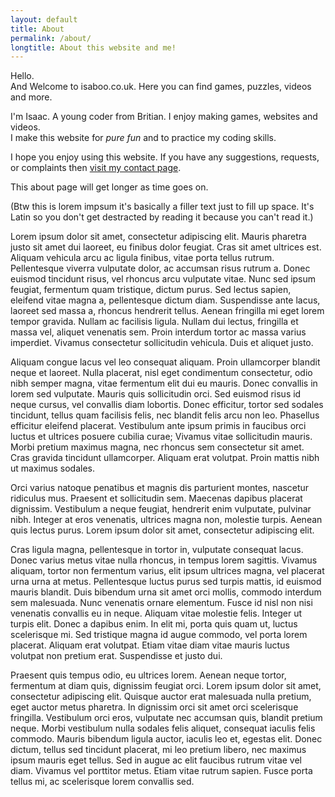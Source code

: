 ```yaml
---
layout: default
title: About
permalink: /about/
longtitle: About this website and me!
---
```

Hello.  
And Welcome to isaboo.co.uk. Here you can find games, puzzles, videos and more.

I'm Isaac. A young coder from Britian.  I enjoy making games, websites and videos.  
I make this website for _pure fun_ and to practice my coding skills.  

I hope you enjoy using this website. If you have any suggestions, requests, or complaints then [visit my contact page](/contact/).

This about page will get longer as time goes on.


(Btw this is lorem impsum it's basically a filler text just to fill up space. It's Latin so you don't get destracted by reading it because you can't read it.)

Lorem ipsum dolor sit amet, consectetur adipiscing elit. Mauris pharetra justo sit amet dui laoreet, eu finibus dolor feugiat. Cras sit amet ultrices est. Aliquam vehicula arcu ac ligula finibus, vitae porta tellus rutrum. Pellentesque viverra vulputate dolor, ac accumsan risus rutrum a. Donec euismod tincidunt risus, vel rhoncus arcu vulputate vitae. Nunc sed ipsum feugiat, fermentum quam tristique, dictum purus. Sed lectus sapien, eleifend vitae magna a, pellentesque dictum diam. Suspendisse ante lacus, laoreet sed massa a, rhoncus hendrerit tellus. Aenean fringilla mi eget lorem tempor gravida. Nullam ac facilisis ligula. Nullam dui lectus, fringilla et massa vel, aliquet venenatis sem. Proin interdum tortor ac massa varius imperdiet. Vivamus consectetur sollicitudin vehicula. Duis et aliquet justo.

Aliquam congue lacus vel leo consequat aliquam. Proin ullamcorper blandit neque et laoreet. Nulla placerat, nisl eget condimentum consectetur, odio nibh semper magna, vitae fermentum elit dui eu mauris. Donec convallis in lorem sed vulputate. Mauris quis sollicitudin orci. Sed euismod risus id neque cursus, vel convallis diam lobortis. Donec efficitur, tortor sed sodales tincidunt, tellus quam facilisis felis, nec blandit felis arcu non leo. Phasellus efficitur eleifend placerat. Vestibulum ante ipsum primis in faucibus orci luctus et ultrices posuere cubilia curae; Vivamus vitae sollicitudin mauris. Morbi pretium maximus magna, nec rhoncus sem consectetur sit amet. Cras gravida tincidunt ullamcorper. Aliquam erat volutpat. Proin mattis nibh ut maximus sodales.

Orci varius natoque penatibus et magnis dis parturient montes, nascetur ridiculus mus. Praesent et sollicitudin sem. Maecenas dapibus placerat dignissim. Vestibulum a neque feugiat, hendrerit enim vulputate, pulvinar nibh. Integer at eros venenatis, ultrices magna non, molestie turpis. Aenean quis lectus purus. Lorem ipsum dolor sit amet, consectetur adipiscing elit.

Cras ligula magna, pellentesque in tortor in, vulputate consequat lacus. Donec varius metus vitae nulla rhoncus, in tempus lorem sagittis. Vivamus aliquam, tortor non fermentum varius, elit ipsum ultrices magna, vel placerat urna urna at metus. Pellentesque luctus purus sed turpis mattis, id euismod mauris blandit. Duis bibendum urna sit amet orci mollis, commodo interdum sem malesuada. Nunc venenatis ornare elementum. Fusce id nisl non nisi venenatis convallis eu in neque. Aliquam vitae molestie felis. Integer ut turpis elit. Donec a dapibus enim. In elit mi, porta quis quam ut, luctus scelerisque mi. Sed tristique magna id augue commodo, vel porta lorem placerat. Aliquam erat volutpat. Etiam vitae diam vitae mauris luctus volutpat non pretium erat. Suspendisse et justo dui.

Praesent quis tempus odio, eu ultrices lorem. Aenean neque tortor, fermentum at diam quis, dignissim feugiat orci. Lorem ipsum dolor sit amet, consectetur adipiscing elit. Quisque auctor erat malesuada nulla pretium, eget auctor metus pharetra. In dignissim orci sit amet orci scelerisque fringilla. Vestibulum orci eros, vulputate nec accumsan quis, blandit pretium neque. Morbi vestibulum nulla sodales felis aliquet, consequat iaculis felis commodo. Mauris bibendum ligula auctor, iaculis leo et, egestas elit. Donec dictum, tellus sed tincidunt placerat, mi leo pretium libero, nec maximus ipsum mauris eget tellus. Sed in augue ac elit faucibus rutrum vitae vel diam. Vivamus vel porttitor metus. Etiam vitae rutrum sapien. Fusce porta tellus mi, ac scelerisque lorem convallis sed. 

